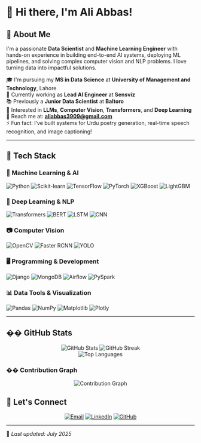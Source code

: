 # 👋 Hi there, I'm **Ali Abbas**!

## 🧠 About Me
I'm a passionate **Data Scientist** and **Machine Learning Engineer** with hands-on experience in building end-to-end AI systems, deploying ML pipelines, and solving complex computer vision and NLP problems. I love turning data into impactful solutions.

🎓 I'm pursuing my **MS in Data Science** at **University of Management and Technology**, Lahore  
💼 Currently working as **Lead AI Engineer** at **Sensviz**  
📚 Previously a **Junior Data Scientist** at **Baltoro**  
🤖 Interested in **LLMs**, **Computer Vision**, **Transformers**, and **Deep Learning**  
📩 Reach me at: **aliabbas3909@gmail.com**  
⚡ Fun fact: I’ve built systems for Urdu poetry generation, real-time speech recognition, and image captioning!

---

## 🧰 Tech Stack

### 🧠 Machine Learning & AI
![Python](https://img.shields.io/badge/-Python-3776AB?style=flat-square&logo=python&logoColor=white)
![Scikit-learn](https://img.shields.io/badge/-Scikit--learn-F7931E?style=flat-square&logo=scikit-learn&logoColor=white)
![TensorFlow](https://img.shields.io/badge/-TensorFlow-FF6F00?style=flat-square&logo=tensorflow&logoColor=white)
![PyTorch](https://img.shields.io/badge/-PyTorch-EE4C2C?style=flat-square&logo=pytorch&logoColor=white)
![XGBoost](https://img.shields.io/badge/-XGBoost-AA0000?style=flat-square&logo=python&logoColor=white)
![LightGBM](https://img.shields.io/badge/-LightGBM-9ACD32?style=flat-square&logo=lightgbm&logoColor=white)

### 🧠 Deep Learning & NLP
![Transformers](https://img.shields.io/badge/-Transformers-FFB300?style=flat-square&logo=huggingface&logoColor=black)
![BERT](https://img.shields.io/badge/-BERT-00599C?style=flat-square&logo=google&logoColor=white)
![LSTM](https://img.shields.io/badge/-LSTM-FF6B6B?style=flat-square&logo=neural-network&logoColor=white)
![CNN](https://img.shields.io/badge/-CNN-4A90E2?style=flat-square&logo=neural-network&logoColor=white)

### 📷 Computer Vision
![OpenCV](https://img.shields.io/badge/-OpenCV-5C3EE8?style=flat-square&logo=opencv&logoColor=white)
![Faster RCNN](https://img.shields.io/badge/-Faster%20RCNN-FF1493?style=flat-square&logo=neural-network&logoColor=white)
![YOLO](https://img.shields.io/badge/-YOLO-00FFFF?style=flat-square&logo=yolo&logoColor=black)

### 🖥 Programming & Development
![Django](https://img.shields.io/badge/-Django-092E20?style=flat-square&logo=django&logoColor=white)
![MongoDB](https://img.shields.io/badge/-MongoDB-47A248?style=flat-square&logo=mongodb&logoColor=white)
![Airflow](https://img.shields.io/badge/-Airflow-017CEE?style=flat-square&logo=apache-airflow&logoColor=white)
![PySpark](https://img.shields.io/badge/-PySpark-E25A1C?style=flat-square&logo=apachespark&logoColor=white)

### 📊 Data Tools & Visualization
![Pandas](https://img.shields.io/badge/-Pandas-150458?style=flat-square&logo=pandas&logoColor=white)
![NumPy](https://img.shields.io/badge/-NumPy-013243?style=flat-square&logo=numpy&logoColor=white)
![Matplotlib](https://img.shields.io/badge/-Matplotlib-11557C?style=flat-square&logo=plotly&logoColor=white)
![Plotly](https://img.shields.io/badge/-Plotly-3F4F75?style=flat-square&logo=plotly&logoColor=white)

---

## �� GitHub Stats

<div align="center">
  <img src="https://github-readme-stats.vercel.app/api?username=aliabbas30&show_icons=true&theme=radical&hide_border=true&include_all_commits=true&count_private=true&cache_seconds=7200" alt="GitHub Stats" />
  <img src="https://streak-stats.demolab.com/?user=aliabbas30&theme=radical&hide_border=true" alt="GitHub Streak" />
</div>

<div align="center">
  <img src="https://github-readme-stats.vercel.app/api/top-langs/?username=aliabbas30&layout=compact&theme=radical&hide_border=true&langs_count=6&cache_seconds=7200" alt="Top Languages" />
</div>

### �� Contribution Graph
<div align="center">
  <img src="https://github-readme-activity-graph.vercel.app/graph?username=aliabbas30&theme=redical&hide_border=true&custom_title=Contribution%20Graph" alt="Contribution Graph" />
</div>

## 🔗 Let's Connect

<div align="center">

[![Email](https://img.shields.io/badge/-Email-D14836?style=for-the-badge&logo=gmail&logoColor=white)](mailto:aliabbas3909@gmail.com)
[![LinkedIn](https://img.shields.io/badge/-LinkedIn-0077B5?style=for-the-badge&logo=linkedin&logoColor=white)](https://linkedin.com/in/ali-abbas)
[![GitHub](https://img.shields.io/badge/-GitHub-181717?style=for-the-badge&logo=github&logoColor=white)](https://github.com/Aliabbas)

</div>

---

📝 *Last updated: July 2025*
